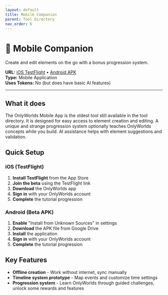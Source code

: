 ```yaml
---
layout: default
title: Mobile Companion
parent: Tool Directory
nav_order: 6
---
```


# 📱 Mobile Companion

Create and edit elements on the go with a bonus progression system.

**URL:** [iOS TestFlight](https://testflight.apple.com/join/XWTuaack) • [Android APK](https://drive.google.com/file/d/1ZBgudPtApUy6eR-kE0OuMKkGBF61aru0/view?usp=sharing)  
**Type:** Mobile Application  
**Uses Tokens:** No (but does have basic AI features)   

---

## What it does

The OnlyWorlds Mobile App is the oldest tool still available in the tool directory. It is designed for easy access to element creation and editing. A unique and strange progression system optionally teaches OnlyWorlds concepts while you build. AI assistance helps with element suggestions and validation.

## Quick Setup

### iOS (TestFlight)
1. **Install TestFlight** from the App Store
2. **Join the beta** using the TestFlight link
3. **Download** the OnlyWorlds app
4. **Sign in** with your OnlyWorlds account
5. **Complete** the tutorial progression

### Android (Beta APK)
1. **Enable** "Install from Unknown Sources" in settings
2. **Download** the APK file from Google Drive
3. **Install** the application
4. **Sign in** with your OnlyWorlds account
5. **Complete** the tutorial progression

## Key Features

- **Offline creation** - Work without internet, sync manually   
- **Timeline system prototype** - Map events and customize time settings
- **Progression system** - Learn OnlyWorlds through guided challenges, unlock some rewards and features

 
 